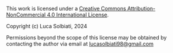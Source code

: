 This work is licensed under a [Creative Commons Attribution-NonCommercial 4.0 International License](http://creativecommons.org/licenses/by-nc/4.0/).

Copyright (c) Luca Solbiati, 2024

Permissions beyond the scope of this license may be obtained by contacting the author via email at lucasolbiati98@gmail.com
